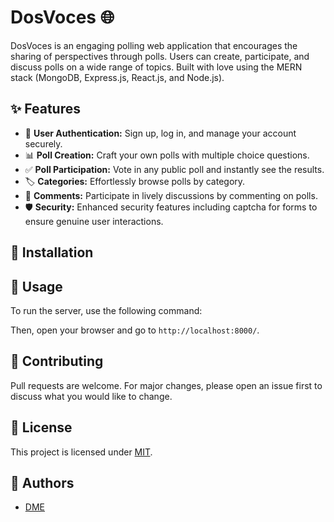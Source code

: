 # DosVoces 🌐

DosVoces is an engaging polling web application that encourages the sharing of perspectives through polls. Users can create, participate, and discuss polls on a wide range of topics. Built with love using the MERN stack (MongoDB, Express.js, React.js, and Node.js).

## ✨ Features

- 🔑 **User Authentication:** Sign up, log in, and manage your account securely.
- 📊 **Poll Creation:** Craft your own polls with multiple choice questions.
- ✅ **Poll Participation:** Vote in any public poll and instantly see the results.
- 🏷️ **Categories:** Effortlessly browse polls by category.
- 💬 **Comments:** Participate in lively discussions by commenting on polls.
- 🛡️ **Security:** Enhanced security features including captcha for forms to ensure genuine user interactions.

## 🔧 Installation

<!-- TODO: Add installation steps -->

## 🚀 Usage

To run the server, use the following command:

<!-- TODO: Add server command -->

Then, open your browser and go to `http://localhost:8000/`.

## 🤝 Contributing

Pull requests are welcome. For major changes, please open an issue first to discuss what you would like to change.

## 📜 License

This project is licensed under [MIT](https://choosealicense.com/licenses/mit/).

## 👥 Authors

- [DME](https://github.com/devanssound/DosVoces)
